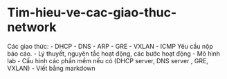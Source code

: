 # Tim-hieu-ve-cac-giao-thuc-network
Các giao thức: - DHCP - DNS - ARP - GRE - VXLAN - ICMP  Yêu cầu nộp báo cáo. - Lý thuyết, nguyên tắc hoạt động, các bước hoạt động - Mô hình lab - Cấu hình các phần mềm nếu có (DHCP server, DNS server , GRE, VXLAN) - Viết bằng markdown
